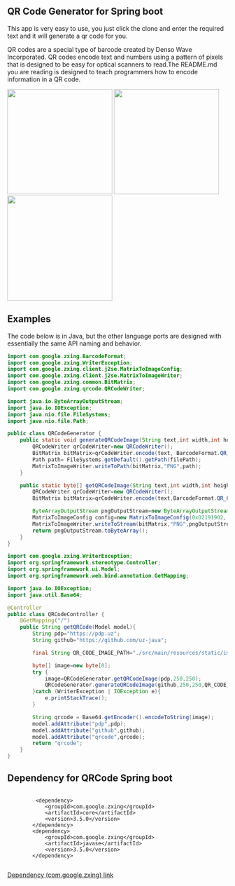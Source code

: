 













## QR Code Generator for Spring boot

This app is very easy to use, you just click the clone and enter the required text and it will generate a qr code for you.

QR codes are a special type of barcode created by Denso Wave Incorporated. QR codes encode text and numbers using a pattern of pixels that is designed to be easy for optical scanners to read.The README.md you are reading is designed to teach programmers how to encode information in a QR code.

<p float="left">
<img style="display:inline-block" src="https://raw.githubusercontent.com/kozakdenys/qr-code-styling/master/src/assets/facebook_example_new.png" width="240" />
<img style="display:inline-block" src="https://raw.githubusercontent.com/kozakdenys/qr-code-styling/master/src/assets/qr_code_example.png" width="240" />
<img style="display:inline-block" src="https://raw.githubusercontent.com/kozakdenys/qr-code-styling/master/src/assets/telegram_example_new.png" width="240" />
</p>

Examples
--------

The code below is in Java, but the other language ports are designed with essentially the same API naming and behavior.

```java
import com.google.zxing.BarcodeFormat;
import com.google.zxing.WriterException;
import com.google.zxing.client.j2se.MatrixToImageConfig;
import com.google.zxing.client.j2se.MatrixToImageWriter;
import com.google.zxing.common.BitMatrix;
import com.google.zxing.qrcode.QRCodeWriter;

import java.io.ByteArrayOutputStream;
import java.io.IOException;
import java.nio.file.FileSystems;
import java.nio.file.Path;

public class QRCodeGenerator {
    public static void generateQRCodeImage(String text,int width,int height,String filePath) throws WriterException, IOException {
        QRCodeWriter qrCodeWriter=new QRCodeWriter();
        BitMatrix bitMatrix=qrCodeWriter.encode(text, BarcodeFormat.QR_CODE,width,height);
        Path path= FileSystems.getDefault().getPath(filePath);
        MatrixToImageWriter.writeToPath(bitMatrix,"PNG",path);
    }

    public static byte[] getQRCodeImage(String text,int width,int height) throws WriterException, IOException {
        QRCodeWriter qrCodeWriter=new QRCodeWriter();
        BitMatrix bitMatrix=qrCodeWriter.encode(text,BarcodeFormat.QR_CODE,width,height);

        ByteArrayOutputStream pngOutputStream=new ByteArrayOutputStream();
        MatrixToImageConfig config=new MatrixToImageConfig(0xD2191902, 0xFFFFC041);
        MatrixToImageWriter.writeToStream(bitMatrix,"PNG",pngOutputStream,config);
        return pngOutputStream.toByteArray();
    }
}

```

```java
import com.google.zxing.WriterException;
import org.springframework.stereotype.Controller;
import org.springframework.ui.Model;
import org.springframework.web.bind.annotation.GetMapping;

import java.io.IOException;
import java.util.Base64;

@Controller
public class QRCodeController {
    @GetMapping("/")
    public String getQRCode(Model model){
        String pdp="https://pdp.uz";
        String github="https://github.com/uz-java";

        final String QR_CODE_IMAGE_PATH="./src/main/resources/static/img/QRCode.png";

        byte[] image=new byte[0];
        try {
            image=QRCodeGenerator.getQRCodeImage(pdp,250,250);
            QRCodeGenerator.generateQRCodeImage(github,250,250,QR_CODE_IMAGE_PATH);
        }catch (WriterException | IOException e){
            e.printStackTrace();
        }

        String qrcode = Base64.getEncoder().encodeToString(image);
        model.addAttribute("pdp",pdp);
        model.addAttribute("github",github);
        model.addAttribute("qrcode",qrcode);
        return "qrcode";
    }
}

```





## Dependency for QRCode Spring boot

```
        
         <dependency>
            <groupId>com.google.zxing</groupId>
            <artifactId>core</artifactId>
            <version>3.5.0</version>
        </dependency>
        <dependency>
            <groupId>com.google.zxing</groupId>
            <artifactId>javase</artifactId>
            <version>3.5.0</version>
        </dependency>
        
```
 <a href="https://mvnrepository.com/search?q=com.google.zxing" target="_blank">Dependency (com.google.zxing) link</a>
